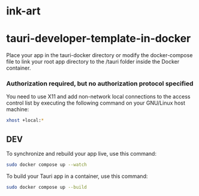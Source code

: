# ink-art

# tauri-developer-template-in-docker

Place your app in the tauri-docker directory or modify the docker-compose file to link your root app directory to the /tauri folder inside the Docker container.

### Authorization required, but no authorization protocol specified
You need to use X11 and add non-network local connections to the access control list by executing the following command on your GNU/Linux host machine:
```bash
xhost +local:*
```

## DEV
To synchronize and rebuild your app live, use this command:
```bash
sudo docker compose up --watch
```

To build your Tauri app in a container, use this command:
```bash
sudo docker compose up --build
```
